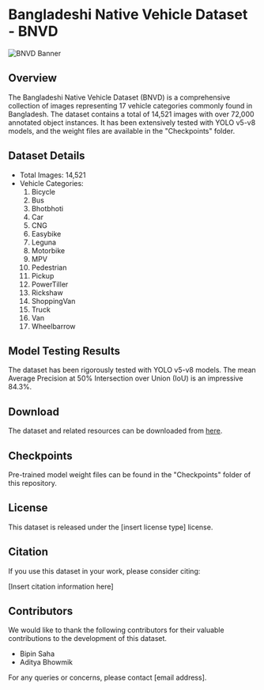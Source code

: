 # Bangladeshi Native Vehicle Dataset - BNVD

![BNVD Banner](link_to_banner_image)

## Overview
The Bangladeshi Native Vehicle Dataset (BNVD) is a comprehensive collection of images representing 17 vehicle categories commonly found in Bangladesh. The dataset contains a total of 14,521 images with over 72,000 annotated object instances. It has been extensively tested with YOLO v5-v8 models, and the weight files are available in the "Checkpoints" folder.

## Dataset Details
- Total Images: 14,521
- Vehicle Categories:
  1. Bicycle
  2. Bus
  3. Bhotbhoti
  4. Car
  5. CNG
  6. Easybike
  7. Leguna
  8. Motorbike
  9. MPV
  10. Pedestrian
  11. Pickup
  12. PowerTiller
  13. Rickshaw
  14. ShoppingVan
  15. Truck
  16. Van
  17. Wheelbarrow

## Model Testing Results
The dataset has been rigorously tested with YOLO v5-v8 models. The mean Average Precision at 50% Intersection over Union (IoU) is an impressive 84.3%.

## Download
The dataset and related resources can be downloaded from [here](link_to_download_page).

## Checkpoints
Pre-trained model weight files can be found in the "Checkpoints" folder of this repository.

## License
This dataset is released under the [insert license type] license.

## Citation
If you use this dataset in your work, please consider citing:

[Insert citation information here]

## Contributors
We would like to thank the following contributors for their valuable contributions to the development of this dataset.

- Bipin Saha
- Aditya Bhowmik
  

For any queries or concerns, please contact [email address].
